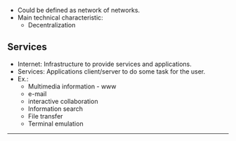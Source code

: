 - Could be defined as network of networks.
- Main technical characteristic:
	- Decentralization

## Services

- Internet: Infrastructure to provide services and applications.
- Services: Applications client/server to do some task for the user.
- Ex.:
	- Multimedia information - www
	- e-mail
	- interactive collaboration
	- Information search
	- File transfer
	- Terminal emulation

---
